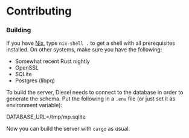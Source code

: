 # Contributing

### Building

If you have [Nix](http://nixos.org/nix/), type `nix-shell .` to get a shell with
all prerequisites installed. On other systems, make sure you have the following:

* Somewhat recent Rust nightly
* OpenSSL
* SQLite
* Postgres (libpq)

To build the server, Diesel needs to connect to the database in order to
generate the schema. Put the following in a `.env` file (or just set it as
environment variable):

  DATABASE_URL=/tmp/mp.sqlite

Now you can build the server with `cargo` as usual.

